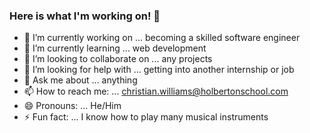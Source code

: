 ### Here is what I'm working on! 👋

<!--
**chriswill88/chriswill88** is a ✨ _special_ ✨ repository because its `README.md` (this file) appears on your GitHub profile.
-->
- 🔭 I’m currently working on ... becoming a skilled software engineer
- 🌱 I’m currently learning ... web development
- 👯 I’m looking to collaborate on ... any projects
- 🤔 I’m looking for help with ... getting into another internship or job
- 💬 Ask me about ... anything
- 📫 How to reach me: ... christian.williams@holbertonschool.com
- 😄 Pronouns: ... He/Him
- ⚡ Fun fact: ... I know how to play many musical instruments

